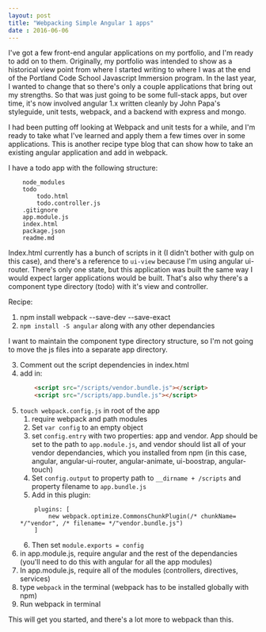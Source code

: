 ```yaml
---
layout: post
title: "Webpacking Simple Angular 1 apps"
date : 2016-06-06
---
```


I've got a few front-end angular applications on my portfolio, and I'm ready to add on to them.  Originally, my portfolio was intended to show as a historical view point from where I started writing to where I was at the end of the Portland Code School Javascript Immersion program.  In the last year, I wanted to change that so there's only a couple applications that bring out my strengths.  So that was just going to be some full-stack apps, but over time, it's now involved angular 1.x written cleanly by John Papa's styleguide, unit tests, webpack, and a backend with express and mongo.

I had been putting off looking at Webpack and unit tests for a while, and I'm ready to take what I've learned and apply them a few times over in some applications.  This is another recipe type blog that can show how to take an existing angular application and add in webpack.

I have a todo app with the following structure:

```
	node_modules
	todo
		todo.html
		todo.controller.js
	.gitignore
	app.module.js
	index.html
	package.json
	readme.md
```

Index.html currently has a bunch of scripts in it (I didn't bother with gulp on this case), and there's a reference to `ui-view` because I'm using angular ui-router.  There's only one state, but this application was built the same way I would expect larger applications would be built.  That's also why there's a component type directory (todo) with it's view and controller.  

Recipe:

1. npm install webpack --save-dev --save-exact
2. `npm install -S angular` along with any other dependancies

I want to maintain the component type directory structure, so I'm not going to move the js files into a separate app directory.  

3. Comment out the script dependencies in index.html
4.  add in: 
	```html
		<script src="/scripts/vendor.bundle.js"></script>
		<script src="/scripts/app.bundle.js"></script>
	```
5. `touch webpack.config.js` in root of the app
	1. require webpack and path modules
	2. Set `var config` to an empty object
	3. set `config.entry` with two properties: app and vendor.  App should be set to the path to `app.module.js`, and vendor should list all of your vendor dependancies, which you installed from npm (in this case, angular, angular-ui-router, angular-animate, ui-boostrap, angular-touch)
	4. Set `config.output` to property path to `__dirname + /scripts` and property filename to `app.bundle.js`
	5. Add in this plugin:
	```
	    plugins: [
        	new webpack.optimize.CommonsChunkPlugin(/* chunkName= */"vendor", /* filename= */"vendor.bundle.js")
    	]
	```
	6. Then set `module.exports = config`
6. in app.module.js, require angular and the rest of the dependancies (you'll need to do this with angular for all the app modules)
7. In app.module.js, require all of the modules (controllers, directives, services)
8. type `webpack` in the terminal (webpack has to be installed globally with npm)
9. Run webpack in terminal

This will get you started, and there's a lot more to webpack than this.
